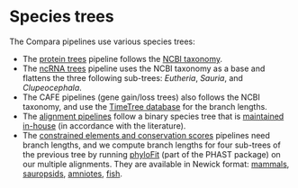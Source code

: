 # Species trees

The Compara pipelines use various species trees:

* The [protein trees](protein_trees.md) pipeline follows the [NCBI taxonomy](https://www.ncbi.nlm.nih.gov/Taxonomy/taxonomyhome.html/).
* The [ncRNA trees](ncRNA_trees.md) pipeline uses the NCBI taxonomy as a base and flattens the three following sub-trees: *Eutheria*, *Sauria*, and *Clupeocephala*.
* The CAFE pipelines (gene gain/loss trees) also follows the NCBI taxonomy, and use the [TimeTree database](http://www.timetree.org/) for the branch lengths.
* The [alignment pipelines](multiple_genome_alignment.md) follow a binary species tree that is [maintained in-house](https://github.com/Ensembl/ensembl-compara/blob/release/88/scripts/pipeline/species_tree.ensembl.topology.nw) (in accordance with the literature).
* The [constrained elements and conservation scores](conservation_and_constrained.md) pipelines need branch lengths, and we compute branch lengths for four sub-trees of the previous tree by running [phyloFit](http://compgen.cshl.edu/phast/) (part of the PHAST package) on our multiple alignments. They are available in Newick format: [mammals](https://github.com/Ensembl/ensembl-compara/blob/release/88/scripts/pipeline/species_tree.39mammals.branch_len.nw), [sauropsids](https://github.com/Ensembl/ensembl-compara/blob/release/88/scripts/pipeline/species_tree.7sauropsids.branch_len.nw), [amniotes](https://github.com/Ensembl/ensembl-compara/blob/release/88/scripts/pipeline/species_tree.23amniots.branch_len.nw), [fish](https://github.com/Ensembl/ensembl-compara/blob/release/88/scripts/pipeline/species_tree.11fish.branch_len.nw).
